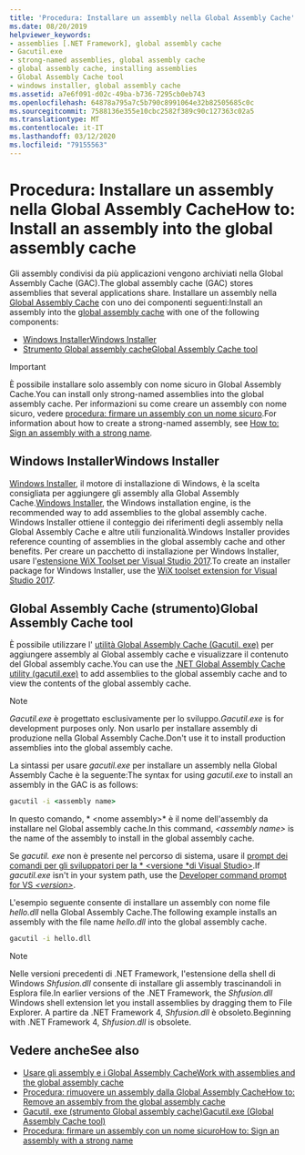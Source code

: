 ```yaml
---
title: 'Procedura: Installare un assembly nella Global Assembly Cache'
ms.date: 08/20/2019
helpviewer_keywords:
- assemblies [.NET Framework], global assembly cache
- Gacutil.exe
- strong-named assemblies, global assembly cache
- global assembly cache, installing assemblies
- Global Assembly Cache tool
- windows installer, global assembly cache
ms.assetid: a7e6f091-d02c-49ba-b736-7295cb0eb743
ms.openlocfilehash: 64878a795a7c5b790c8991064e32b82505685c0c
ms.sourcegitcommit: 7588136e355e10cbc2582f389c90c127363c02a5
ms.translationtype: MT
ms.contentlocale: it-IT
ms.lasthandoff: 03/12/2020
ms.locfileid: "79155563"
---
```

# <a name="how-to-install-an-assembly-into-the-global-assembly-cache"></a><span data-ttu-id="87ab5-102">Procedura: Installare un assembly nella Global Assembly Cache</span><span class="sxs-lookup"><span data-stu-id="87ab5-102">How to: Install an assembly into the global assembly cache</span></span>

<span data-ttu-id="87ab5-103">Gli assembly condivisi da più applicazioni vengono archiviati nella Global Assembly Cache (GAC).</span><span class="sxs-lookup"><span data-stu-id="87ab5-103">The global assembly cache (GAC) stores assemblies that several applications share.</span></span> <span data-ttu-id="87ab5-104">Installare un assembly nella [Global Assembly Cache](gac.md) con uno dei componenti seguenti:</span><span class="sxs-lookup"><span data-stu-id="87ab5-104">Install an assembly into the [global assembly cache](gac.md) with one of the following components:</span></span>

- [<span data-ttu-id="87ab5-105">Windows Installer</span><span class="sxs-lookup"><span data-stu-id="87ab5-105">Windows Installer</span></span>](#windows-installer)
- [<span data-ttu-id="87ab5-106">Strumento Global assembly cache</span><span class="sxs-lookup"><span data-stu-id="87ab5-106">Global Assembly Cache tool</span></span>](#global-assembly-cache-tool)

> [!IMPORTANT]
> <span data-ttu-id="87ab5-107">È possibile installare solo assembly con nome sicuro in Global Assembly Cache.</span><span class="sxs-lookup"><span data-stu-id="87ab5-107">You can install only strong-named assemblies into the global assembly cache.</span></span> <span data-ttu-id="87ab5-108">Per informazioni su come creare un assembly con nome sicuro, vedere [procedura: firmare un assembly con un nome sicuro](../../standard/assembly/sign-strong-name.md).</span><span class="sxs-lookup"><span data-stu-id="87ab5-108">For information about how to create a strong-named assembly, see [How to: Sign an assembly with a strong name](../../standard/assembly/sign-strong-name.md).</span></span>

## <a name="windows-installer"></a><span data-ttu-id="87ab5-109">Windows Installer</span><span class="sxs-lookup"><span data-stu-id="87ab5-109">Windows Installer</span></span>

<span data-ttu-id="87ab5-110">[Windows Installer](/windows/desktop/Msi/installation-of-assemblies-to-the-global-assembly-cache), il motore di installazione di Windows, è la scelta consigliata per aggiungere gli assembly alla Global Assembly Cache.</span><span class="sxs-lookup"><span data-stu-id="87ab5-110">[Windows Installer](/windows/desktop/Msi/installation-of-assemblies-to-the-global-assembly-cache), the Windows installation engine, is the recommended way to add assemblies to the global assembly cache.</span></span> <span data-ttu-id="87ab5-111">Windows Installer ottiene il conteggio dei riferimenti degli assembly nella Global Assembly Cache e altre utili funzionalità.</span><span class="sxs-lookup"><span data-stu-id="87ab5-111">Windows Installer provides reference counting of assemblies in the global assembly cache and other benefits.</span></span> <span data-ttu-id="87ab5-112">Per creare un pacchetto di installazione per Windows Installer, usare l'[estensione WiX Toolset per Visual Studio 2017](https://marketplace.visualstudio.com/items?itemName=RobMensching.WixToolsetVisualStudio2017Extension).</span><span class="sxs-lookup"><span data-stu-id="87ab5-112">To create an installer package for Windows Installer, use the [WiX toolset extension for Visual Studio 2017](https://marketplace.visualstudio.com/items?itemName=RobMensching.WixToolsetVisualStudio2017Extension).</span></span>

## <a name="global-assembly-cache-tool"></a><span data-ttu-id="87ab5-113">Global Assembly Cache (strumento)</span><span class="sxs-lookup"><span data-stu-id="87ab5-113">Global Assembly Cache tool</span></span>

<span data-ttu-id="87ab5-114">È possibile utilizzare l' [utilità Global Assembly Cache (Gacutil. exe)](../tools/gacutil-exe-gac-tool.md) per aggiungere assembly al Global assembly cache e visualizzare il contenuto del Global assembly cache.</span><span class="sxs-lookup"><span data-stu-id="87ab5-114">You can use the [.NET Global Assembly Cache utility (gacutil.exe)](../tools/gacutil-exe-gac-tool.md) to add assemblies to the global assembly cache and to view the contents of the global assembly cache.</span></span>

   > [!NOTE]
   > <span data-ttu-id="87ab5-115">*Gacutil.exe* è progettato esclusivamente per lo sviluppo.</span><span class="sxs-lookup"><span data-stu-id="87ab5-115">*Gacutil.exe* is for development purposes only.</span></span> <span data-ttu-id="87ab5-116">Non usarlo per installare assembly di produzione nella Global Assembly Cache.</span><span class="sxs-lookup"><span data-stu-id="87ab5-116">Don't use it to install production assemblies into the global assembly cache.</span></span>

<span data-ttu-id="87ab5-117">La sintassi per usare *gacutil.exe* per installare un assembly nella Global Assembly Cache è la seguente:</span><span class="sxs-lookup"><span data-stu-id="87ab5-117">The syntax for using *gacutil.exe* to install an assembly in the GAC is as follows:</span></span>

```cmd
gacutil -i <assembly name>
```

<span data-ttu-id="87ab5-118">In questo comando, \* \<nome assembly>\* è il nome dell'assembly da installare nel Global assembly cache.</span><span class="sxs-lookup"><span data-stu-id="87ab5-118">In this command, *\<assembly name>* is the name of the assembly to install in the global assembly cache.</span></span>

<span data-ttu-id="87ab5-119">Se *gacutil. exe* non è presente nel percorso di sistema, usare il [prompt dei comandi per gli sviluppatori per la \* \<versione \*di Visual Studio>](../tools/developer-command-prompt-for-vs.md).</span><span class="sxs-lookup"><span data-stu-id="87ab5-119">If *gacutil.exe* isn't in your system path, use the [Developer command prompt for VS *\<version>*](../tools/developer-command-prompt-for-vs.md).</span></span>

<span data-ttu-id="87ab5-120">L'esempio seguente consente di installare un assembly con nome file *hello.dll* nella Global Assembly Cache.</span><span class="sxs-lookup"><span data-stu-id="87ab5-120">The following example installs an assembly with the file name *hello.dll* into the global assembly cache.</span></span>

```cmd
gacutil -i hello.dll
```

> [!NOTE]
> <span data-ttu-id="87ab5-121">Nelle versioni precedenti di .NET Framework, l'estensione della shell di Windows *Shfusion.dll* consente di installare gli assembly trascinandoli in Esplora file.</span><span class="sxs-lookup"><span data-stu-id="87ab5-121">In earlier versions of the .NET Framework, the *Shfusion.dll* Windows shell extension let you install assemblies by dragging them to File Explorer.</span></span> <span data-ttu-id="87ab5-122">A partire da .NET Framework 4, *Shfusion.dll* è obsoleto.</span><span class="sxs-lookup"><span data-stu-id="87ab5-122">Beginning with .NET Framework 4, *Shfusion.dll* is obsolete.</span></span>

## <a name="see-also"></a><span data-ttu-id="87ab5-123">Vedere anche</span><span class="sxs-lookup"><span data-stu-id="87ab5-123">See also</span></span>

- [<span data-ttu-id="87ab5-124">Usare gli assembly e i Global Assembly Cache</span><span class="sxs-lookup"><span data-stu-id="87ab5-124">Work with assemblies and the global assembly cache</span></span>](working-with-assemblies-and-the-gac.md)
- [<span data-ttu-id="87ab5-125">Procedura: rimuovere un assembly dalla Global Assembly Cache</span><span class="sxs-lookup"><span data-stu-id="87ab5-125">How to: Remove an assembly from the global assembly cache</span></span>](how-to-remove-an-assembly-from-the-gac.md)
- [<span data-ttu-id="87ab5-126">Gacutil. exe (strumento Global assembly cache)</span><span class="sxs-lookup"><span data-stu-id="87ab5-126">Gacutil.exe (Global Assembly Cache tool)</span></span>](../tools/gacutil-exe-gac-tool.md)
- [<span data-ttu-id="87ab5-127">Procedura: firmare un assembly con un nome sicuro</span><span class="sxs-lookup"><span data-stu-id="87ab5-127">How to: Sign an assembly with a strong name</span></span>](../../standard/assembly/sign-strong-name.md)
